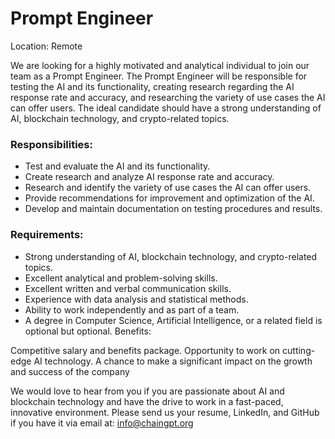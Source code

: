 # Prompt Engineer

Location: Remote

We are looking for a highly motivated and analytical individual to join our team as a Prompt Engineer. The Prompt Engineer will be responsible for testing the AI and its functionality, creating research regarding the AI response rate and accuracy, and researching the variety of use cases the AI can offer users. The ideal candidate should have a strong understanding of AI, blockchain technology, and crypto-related topics.

### Responsibilities:

* Test and evaluate the AI and its functionality.
* Create research and analyze AI response rate and accuracy.
* Research and identify the variety of use cases the AI can offer users.
* Provide recommendations for improvement and optimization of the AI.
* Develop and maintain documentation on testing procedures and results.

### Requirements:

* Strong understanding of AI, blockchain technology, and crypto-related topics.
* Excellent analytical and problem-solving skills.
* Excellent written and verbal communication skills.
* Experience with data analysis and statistical methods.
* Ability to work independently and as part of a team.
* A degree in Computer Science, Artificial Intelligence, or a related field is optional but optional. Benefits:

Competitive salary and benefits package. Opportunity to work on cutting-edge AI technology. A chance to make a significant impact on the growth and success of the company

We would love to hear from you if you are passionate about AI and blockchain technology and have the drive to work in a fast-paced, innovative environment. Please send us your resume, LinkedIn, and GitHub if you have it via email at: info@chaingpt.org
